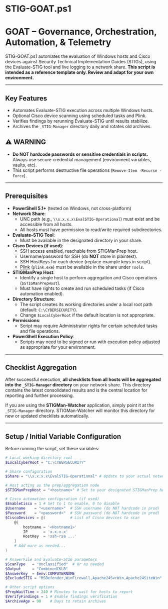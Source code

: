 # STIG-GOAT.ps1
# GOAT – Governance, Orchestration, Automation, & Telemetry 
STIG-GOAT.ps1 automates the evaluation of Windows hosts and Cisco devices against Security Technical Implementation Guides (STIGs), using the Evaluate-STIG tool and live logging to a network share.
**This script is intended as a reference template only. Review and adapt for your own environment.**

---

## Key Features

- Automates Evaluate-STIG execution across multiple Windows hosts.
- Optional Cisco device scanning using scheduled tasks and Plink.
- Verifies findings by rerunning Evaluate-STIG until results stabilize.
- Archives the `_STIG-Manager` directory daily and rotates old archives.

## ⚠️ WARNING

- **Do NOT hardcode passwords or sensitive credentials in scripts.**  
  Always use secure credential management (environment variables, vaults, etc).
- This script performs destructive file operations (`Remove-Item -Recurse -Force`).  
---

## Prerequisites

- **PowerShell 5.1+** (tested on Windows, not cross-platform)
- **Network Share**:  
  - UNC path (e.g., `\\x.x.x.x\EvalSTIG-Operational`) must exist and be accessible from all hosts.
  - All hosts must have permission to read/write required subdirectories.
- **Evaluate-STIG Tool**:  
  - Must be available in the designated directory in your share.
- **Cisco Devices (if used)**:  
  - SSH access enabled, reachable from STIGManPrep host.
  - Username/password for SSH (do **NOT** store in plaintext).
  - SSH HostKeys for each device (replace example keys in script).
  - [Plink](https://www.chiark.greenend.org.uk/~sgtatham/putty/latest.html) (`plink.exe`) must be available in the share under `Tools`.
- **STIGManPrep Host**:  
  - Identify a single host to perform aggregation and Cisco operations (`$STIGManPrepHost`).
  - Must have rights to create and run scheduled tasks (if Cisco automation enabled).
- **Directory Structure**:  
  - The script creates its working directories under a local root path (default: `C:\CYBERSECURITY`).
  - Change `$LocalCyberRoot` if the default location is not appropriate.
- **Permissions**:  
  - Script may require Administrator rights for certain scheduled tasks and file operations.
- **PowerShell Execution Policy**:  
  - Scripts may need to be signed or run with execution policy adjusted as appropriate for your environment.

---

## Checklist Aggregation

After successful execution, **all checklists from all hosts will be aggregated into the `_STIG-Manager` directory** on your network share. This directory contains the latest consolidated results and is the central location for reporting and further processing.

If you are using the **STIGMan-Watcher** application, simply point it at the `_STIG-Manager` directory. STIGMan-Watcher will monitor this directory for new or updated checklists automatically.

---

## Setup / Initial Variable Configuration

Before running the script, set these variables:

```powershell
# Local working directory root
$LocalCyberRoot = "C:\CYBERSECURITY"

# Share configuration
$Share = "\\x.x.x.x\EvalSTIG-Operational" # Update to your actual network share

# Host acting as the prep/aggregation node
$STIGManPrepHost = "<hostname>" # Set to your designated STIGManPrep hostname

# Cisco automation configuration (if used)
$EnableCisco = 1 # Set to 1 to enable, 0 to disable
$Username    = "<username>"  # SSH username (do NOT hardcode in prod)
$Password    = "<password>"  # SSH password (do NOT hardcode in prod)
$CiscoDevices = @(           # List of Cisco devices to scan
    @{
        hostname = '<Hostname1>'
        IP       = 'x.x.x.x'
        HostKey  = 'ssh-rsa ...'
    }
    # Add more as needed...
)

# AnswerFile and Evaluate-STIG parameters
$ScanType   = "Unclassified"  # Or as needed
$Output     = "CombinedCKLB"
$AnswerKey  = $env:COMPUTERNAME
$ExcludeSTIG = "MSDefender,WinFirewall,Apache24SvrWin,Apache24SiteWin"

# Other script options
$PrepWaitTime = 240 # Minutes to wait for hosts to report
$VerifyFindings = 1 # Enable findings verification
$ArchiveAge = 90    # Days to retain archives
```
